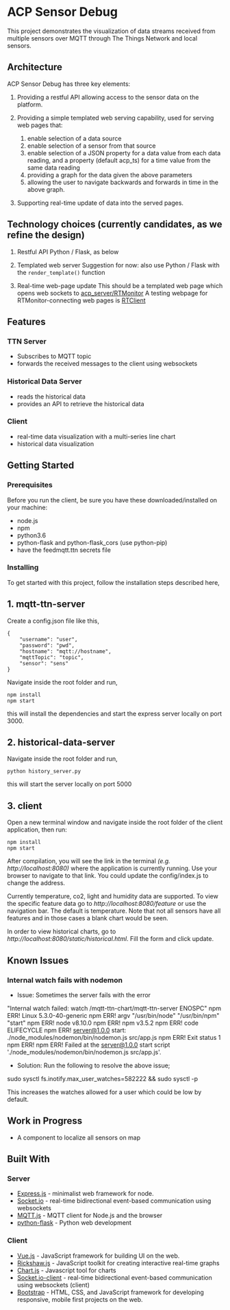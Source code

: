 # ACP Sensor Debug

This project demonstrates the visualization of data streams received from multiple sensors over MQTT through The Things Network and local sensors.

## Architecture

ACP Sensor Debug has three key elements:

1. Providing a restful API allowing access to the sensor data on the platform.

2. Providing a simple templated web serving capability, used for serving web pages that:
    1. enable selection of a data source
    1. enable selection of a sensor from that source
    1. enable selection of a JSON property for a data value from each data reading, and a property
    (default acp_ts) for a time value from the same data reading
    1. providing a graph for the data given the above parameters
    1. allowing the user to navigate backwards and forwards in time in the above graph.

3. Supporting real-time update of data into the served pages.

## Technology choices (currently candidates, as we refine the design)

1. Restful API
    Python / Flask, as below

2. Templated web server
    Suggestion for now: also use Python / Flask with the `render_template()` function

3. Real-time web-page update
    This should be a templated web page which opens web sockets to
    [acp_server/RTMonitor](https://github.com/AdaptiveCity/acp_server/tree/master/src/main/java/acp_server/rtmonitor)
    A testing webpage for RTMonitor-connecting web pages is [RTClient](https://github.com/ijl20/rtclient)

## Features
### TTN Server
+ Subscribes to MQTT topic
+ forwards the received messages to the client using websockets

### Historical Data Server
+ reads the historical data
+ provides an API to retrieve the historical data


### Client
+ real-time data visualization with a multi-series line chart
+ historical data visualization

## Getting Started

### Prerequisites

Before you run the client, be sure you have these downloaded/installed on your machine:

+ node.js
+ npm
+ python3.6
+ python-flask and python-flask_cors (use python-pip)
+ have the feedmqtt.ttn secrets file

### Installing

To get started with this project, follow the installation steps described here,


## 1. mqtt-ttn-server

Create a config.json file like this,

```
{
    "username": "user",
    "password": "pwd",
    "hostname": "mqtt://hostname",
    "mqttTopic": "topic",
    "sensor": "sens"
}
```
Navigate inside the root folder and run,

```
npm install
npm start
```

this will install the dependencies and start the express server locally on port 3000.

## 2. historical-data-server
Navigate inside the root folder and run,

```
python history_server.py
```

this will start the server locally on port 5000


## 3. client

Open a new terminal window and navigate inside the root folder of the client application, then run:

```
npm install
npm start
```

After compilation, you will see the link in the terminal *(e.g. http://localhost:8080)* where the application is currently running. Use your browser to navigate to that link. You could update the config/index.js to change the address.

Currently temperature, co2, light and humidity data are supported. To view the specific feature data go to *http://localhost:8080/feature* or use the navigation bar. The default is temperature. Note that not all sensors have all features and in those cases a blank chart would be seen.

In order to view historical charts, go to *http://localhost:8080/static/historical.html*. Fill the form and click update.

## Known Issues
### Internal watch fails with nodemon
* Issue: Sometimes the server fails with the error

"Internal watch failed: watch /mqtt-ttn-chart/mqtt-ttn-server ENOSPC"
npm ERR! Linux 5.3.0-40-generic
npm ERR! argv "/usr/bin/node" "/usr/bin/npm" "start"
npm ERR! node v8.10.0
npm ERR! npm v3.5.2
npm ERR! code ELIFECYCLE
npm ERR! server@1.0.0 start: ./node_modules/nodemon/bin/nodemon.js src/app.js
npm ERR! Exit status 1
npm ERR!
npm ERR! Failed at the server@1.0.0 start script './node_modules/nodemon/bin/nodemon.js src/app.js'.

* Solution:
Run the following to resolve the above issue;

sudo sysctl fs.inotify.max_user_watches=582222 && sudo sysctl -p

This increases the watches allowed for a user which could be low by default.

## Work in Progress
+ A component to localize all sensors on map


## Built With


### Server
* [Express.js](https://github.com/expressjs/express) - minimalist web framework for node.
* [Socket.io](https://github.com/socketio/socket.io) - real-time bidirectional event-based communication using websockets
* [MQTT.js](https://github.com/mqttjs/MQTT.js) - MQTT client for Node.js and the browser
* [python-flask](https://flask.palletsprojects.com/en/1.1.x/) - Python web development

### Client
* [Vue.js](https://github.com/vuejs/vue) - JavaScript framework for building UI on the web.
* [Rickshaw.js](https://github.com/shutterstock/rickshaw) - JavaScript toolkit for creating interactive real-time graphs
* [Chart.js](https://www.chartjs.org/) - Javascript tool for charts
* [Socket.io-client](https://github.com/socketio/socket.io) - real-time bidirectional event-based communication using websockets (client)
* [Bootstrap](https://github.com/twbs/bootstrap) - HTML, CSS, and JavaScript framework for developing responsive, mobile first projects on the web.
